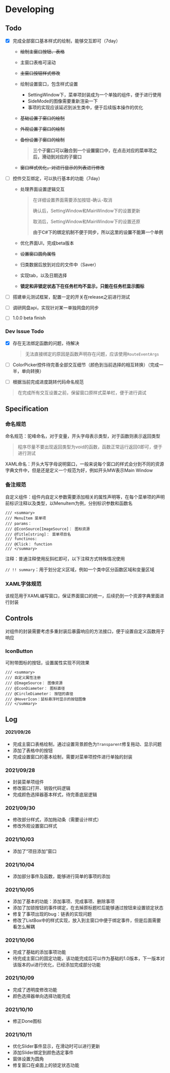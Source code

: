 # Developing

## Todo

- [x] 完成全部窗口基本样式的绘制，能够交互即可（7day）

  * ~~绘制主窗口按钮、表格~~

  * 主窗口表格可滚动

  * ~~主窗口按钮样式修改~~

  * 绘制设置窗口，包含样式设置

    * SettingWindow下，菜单项封装成为一个单独的组件，便于进行使用
    * SideMode的图像需要重新渲染一下
    * 事项的实现应该延迟到派生类中，便于后续版本操作的优化

  * ~~基础设置子窗口的绘制~~

  * ~~外观设置子窗口的绘制~~

  * ~~备份设置子窗口的绘制~~

    > **三个子窗口可以融合到一个设置窗口中，在点击对应的菜单项之后，滑动到对应的子窗口**
    
  * ~~窗口样式优化，对进行显示的列表进行修改~~

- [ ] 控件交互绑定，可以执行基本的功能（7day）

  * 处理界面设置逻辑交互

    > 在详细设置界面需要添加按钮-确认-取消
    >
    > 确认后，SettingWindow和MainWindow下的设置更新
    >
    > 取消后，SettingWindow和MainWindow下的设置还原
    >
    > **由于C#下的绑定机制不便于同步，所以这里的设置不能算一个单例**

  * 优化界面UI，完成beta版本
  
  * <del>设置窗口圆角属性</del>
  
  * 归类数据后放到对应的文件中（Saver）
  
  * 实现tab，以及日期选择
  
  * **锁定和非锁定状态下在任务栏均不显示，只能在任务栏显示图标**
  
- [ ] 搭建单元测试框架，配置一定的开关在release之前进行测试

- [ ] 调研网盘api，实现针对某一单独网盘的同步

- [ ] 1.0.0 beta finish

### Dev Issue Todo

- [x] 存在无法绑定函数的问题，待解决

  > 无法直接绑定的原因是函数声明存在问题，应该使用`RouteEventArgs`

- [ ] ColorPicker控件待完善全部交互细节（颜色到当前选择的相互转换）（完成一半，单向转换）

- [ ] 根据当前完成进度跳转代码命名规范

> 在完成所有交互设置之前，保留窗口原样式菜单栏，便于进行调试

## Specification

### 命名规范

命名规范：驼峰命名，对于变量，开头字母表示类型，对于函数则表示返回类型

> 程序尽量不要出现返回类型为void的函数，函数正常运行返回0即可，便于进行测试

XAML命名：开头大写字母说明窗口，一般来说每个窗口的样式会分到不同的资源字典文件中，但是还是定义一个规范为好，例如开头MW表示Main Window

### 备注规范

自定义组件：组件内自定义参数需要添加相关的属性声明等，在每个菜单项的声明前标识注释以及类型，以MenuItem为例，分别标识参数和函数名

```
/// <summary>
/// MenuItem 菜单项
/// params：
/// @IconSource[ImageSource]： 图标资源
/// @Title[string]： 菜单项目名
/// functinos:
/// @Click： function
/// </summary>
```

注释：普通注释使用反斜杠即可，以下注释方式特殊情况使用

`// !! summary`：用于划分定义区域，例如一个类中区分函数区域和变量区域

### XAML字体规范

该规范用于XAML编写窗口，保证界面窗口的统一，后续扔到一个资源字典里面进行封装

## Controls

对组件的封装需要考虑多重封装后暴露响应的方法接口，便于设置自定义函数用于响应

### IconButton

可附带图标的按钮，设置属性实现不同效果

```xaml
/// <summary>
/// 自定义属性注册
/// @ImageSource： 图像资源
/// @IconDiameter： 图标直径
/// @CircleDiameter： 按钮的直径
/// @HoverIcon：鼠标悬浮时显示的按钮图像
/// </summary>
```

## Log

#### 2021/09/26

* 完成主窗口表格绘制，通过设置背景颜色为`Transparent`修复拖动、显示问题
* 添加了表格中的按钮
* 完成设置窗口的基本绘制，需要对菜单项控件进行单独的封装

### 2021/09/28

* 封装菜单项组件
* 修改窗口打开、销毁代码逻辑
* 完成颜色选择器基本样式，待完善底层逻辑

### 2021/09/30

* 修改部分样式，添加拖动条（需要设计样式）
* 修改外观设置窗口样式

### 2021/10/03

* 添加了“项目添加”窗口

### 2021/10/04

* 添加部分事件及函数，能够进行简单的事项的添加

### 2021/10/05

* 添加了基本的功能：添加事项、完成事项、删除事项
* 添加了加锁按钮的事件绑定，在去掉原标题栏后能够通过按钮来设置锁定状态
* 修复了事项出现的bug：链表的实现问题
* 修改了ListBox中的样式实现，放入到主窗口中便于绑定事件，但是后面需要看怎么解耦

### 2021/10/06

* 完成了基础的添加事项功能
* 待完成主窗口的固定功能，该功能完成后可以作为基础的1.0版本，下一版本对该版本的ui进行优化，已经添加完成部分功能

### 2021/10/09

* 完成了透明度修改功能
* 颜色选择器单向选择功能完成

### 2021/10/10 

* 修正Done图标

### 2021/10/11

* 优化Slider事件显示，在滑动时可以进行更新
* 添加Slider绑定到颜色选定事件
* 窗体设置为圆角
* 修复窗口在桌面上的锁定状态功能
